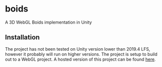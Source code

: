 # boids
A 3D WebGL Boids implementation in Unity

## Installation
The project has not been tested on Unity version lower than 2019.4 LFS, however it probably will run on higher versions. The project is setup to build out to a WebGL project. A hosted version of this project can be found [here](http://boids.spruce.world).
